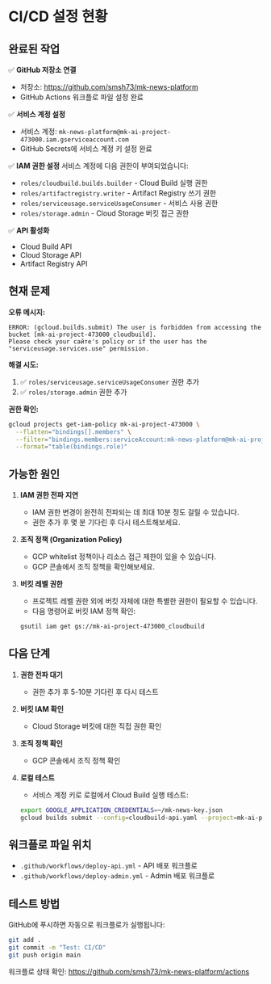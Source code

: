 # CI/CD 설정 현황

## 완료된 작업

✅ **GitHub 저장소 연결**
- 저장소: https://github.com/smsh73/mk-news-platform
- GitHub Actions 워크플로 파일 설정 완료

✅ **서비스 계정 설정**
- 서비스 계정: `mk-news-platform@mk-ai-project-473000.iam.gserviceaccount.com`
- GitHub Secrets에 서비스 계정 키 설정 완료

✅ **IAM 권한 설정**
서비스 계정에 다음 권한이 부여되었습니다:
- `roles/cloudbuild.builds.builder` - Cloud Build 실행 권한
- `roles/artifactregistry.writer` - Artifact Registry 쓰기 권한
- `roles/serviceusage.serviceUsageConsumer` - 서비스 사용 권한
- `roles/storage.admin` - Cloud Storage 버킷 접근 권한

✅ **API 활성화**
- Cloud Build API
- Cloud Storage API
- Artifact Registry API

## 현재 문제

**오류 메시지:**
```
ERROR: (gcloud.builds.submit) The user is forbidden from accessing the bucket [mk-ai-project-473000_cloudbuild]. 
Please check your сайте's policy or if the user has the "serviceusage.services.use" permission.
```

**해결 시도:**
1. ✅ `roles/serviceusage.serviceUsageConsumer` 권한 추가
2. ✅ `roles/storage.admin` 권한 추가

**권한 확인:**
```bash
gcloud projects get-iam-policy mk-ai-project-473000 \
  --flatten="bindings[].members" \
  --filter="bindings.members:serviceAccount:mk-news-platform@mk-ai-project-473000.iam.gserviceaccount.com" \
  --format="table(bindings.role)"
```

## 가능한 원인

1. **IAM 권한 전파 지연**
   - IAM 권한 변경이 완전히 전파되는 데 최대 10분 정도 걸릴 수 있습니다.
   - 권한 추가 후 몇 분 기다린 후 다시 테스트해보세요.

2. **조직 정책 (Organization Policy)**
   - GCP whitelist 정책이나 리소스 접근 제한이 있을 수 있습니다.
   - GCP 콘솔에서 조직 정책을 확인해보세요.

3. **버킷 레벨 권한**
   - 프로젝트 레벨 권한 외에 버킷 자체에 대한 특별한 권한이 필요할 수 있습니다.
   - 다음 명령어로 버킷 IAM 정책 확인:
   ```bash
   gsutil iam get gs://mk-ai-project-473000_cloudbuild
   ```

## 다음 단계

1. **권한 전파 대기**
   - 권한 추가 후 5-10분 기다린 후 다시 테스트

2. **버킷 IAM 확인**
   - Cloud Storage 버킷에 대한 직접 권한 확인

3. **조직 정책 확인**
   - GCP 콘솔에서 조직 정책 확인

4. **로컬 테스트**
   - 서비스 계정 키로 로컬에서 Cloud Build 실행 테스트:
   ```bash
   export GOOGLE_APPLICATION_CREDENTIALS=~/mk-news-key.json
   gcloud builds submit --config=cloudbuild-api.yaml --project=mk-ai-project-473000
   ```

## 워크플로 파일 위치

- `.github/workflows/deploy-api.yml` - API 배포 워크플로
- `.github/workflows/deploy-admin.yml` - Admin 배포 워크플로

## 테스트 방법

GitHub에 푸시하면 자동으로 워크플로가 실행됩니다:
```bash
git add .
git commit -m "Test: CI/CD"
git push origin main
```

워크플로 상태 확인:
https://github.com/smsh73/mk-news-platform/actions
